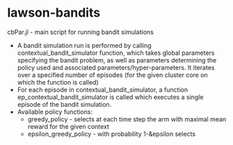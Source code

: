 # lawson-bandits

cbPar.jl - main script for running bandit simulations
* A bandit simulation run is performed by calling contextual_bandit_simulator function, which takes global parameters specifying the bandit problem, as well as parameters determining the policy used and associated parameters/hyper-parameters. It iterates over a specified number of episodes (for the given cluster core on which the function is called)
* For each episode in contextual_bandit_simulator, a function ep_contextual_bandit_simulator is called which executes a single episode of the bandit simulation.
* Available policy functions:
  * greedy_policy - selects at each time step the arm with maximal mean reward for the given context
  * epsilon_greedy_policy - with probability 1-&epsilon selects 
